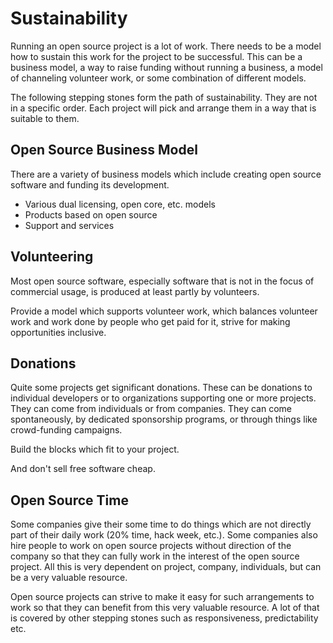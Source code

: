 # Sustainability

Running an open source project is a lot of work. There needs to be a model how to sustain this work for the project to be successful. This can be a business model, a way to raise funding without running a business, a model of channeling volunteer work, or some combination of different models.

The following stepping stones form the path of sustainability. They are not in a specific order. Each project will pick and arrange them in a way that is suitable to them.


## Open Source Business Model

There are a variety of business models which include creating open source software and funding its development.

* Various dual licensing, open core, etc. models
* Products based on open source
* Support and services


## Volunteering

Most open source software, especially software that is not in the focus of commercial usage, is produced at least partly by volunteers.

Provide a model which supports volunteer work, which balances volunteer work and work done by people who get paid for it, strive for making opportunities inclusive.


## Donations

Quite some projects get significant donations. These can be donations to individual developers or to organizations supporting one or more projects. They can come from individuals or from companies. They can come spontaneously, by dedicated sponsorship programs, or through things like crowd-funding campaigns.

Build the blocks which fit to your project.

And don't sell free software cheap.


## Open Source Time

Some companies give their some time to do things which are not directly part of their daily work (20% time, hack week, etc.). Some companies also hire people to work on open source projects without direction of the company so that they can fully work in the interest of the open source project. All this is very dependent on project, company, individuals, but can be a very valuable resource.

Open source projects can strive to make it easy for such arrangements to work so that they can benefit from this very valuable resource. A lot of that is covered by other stepping stones such as responsiveness, predictability etc.
